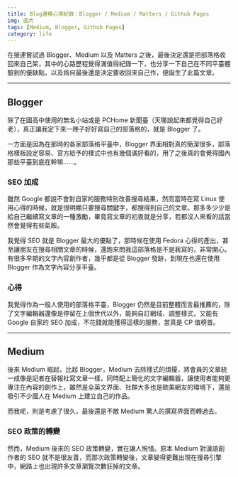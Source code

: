 ```yaml
---
title: Blog遷移心得紀錄：Blogger / Medium / Matters / Github Pages
img: 圖片
tags: [Medium, Blogger, Github Pages]
category: life
---
```


在接連嘗試過 Blogger、Medium 以及 Matters 之後，最後決定還是把部落格收回來自己架，其中的心路歷程覺得滿值得紀錄一下，也分享一下自己在不同平臺體驗到的優缺點，以及爲何最後還是決定要收回來自己作，便誕生了此篇文章。

<!--more-->

---

## Blogger

除了在國高中使用的無名小站或是 PCHome 新聞臺（天哪說起來都覺得自己好老），真正讓我定下來一陣子好好寫自己的部落格的，就是 Blogger 了。

一方面是因為在那時的各家部落格平臺中，Blogger 界面相對真的簡潔很多，部落格樣板設定容易、官方給予的樣式中也有幾個滿好看的，用了之後真的會覺得國內那些平臺到底在幹嘛……。

### SEO 加成

雖然 Google 都說不會對自家的服務特別改善搜尋結果，然而當時在寫 Linux 使用心得的時候，就是很明顯只要搜尋關鍵字，都搜得到自己的文章。那多多少少是給自己繼續寫文章的一種激勵，畢竟寫文章的初衷就是分享，若都沒人來看的話當然會覺得有些氣餒。

我覺得 SEO 就是 Blogger 最大的優點了，那時候在使用 Fedora 心得的產出，甚至讓朋友在搜尋相關文章的時候，還跑來問我這部落格是不是我寫的，非常開心。有很多早期的文字內容創作者，幾乎都是從 Blogger 發跡，到現在也還在使用 Blogger 作為文字內容分享平臺。

### 心得

我覺得作為一般人使用的部落格平臺，Blogger 仍然是目前整體而言最推薦的，除了文字編輯器還像是停留在上個世代以外，能夠自訂網域、調整樣式，又能有 Google 自家的 SEO 加成，不花錢就能獲得這樣的服務，當真是 CP 值榜首。

---

## Medium

後來 Medium 崛起，比起 Blogger，Medium 去除樣式的煩擾，將會員的文章統一成像是記者在替報社寫文章一樣，同時配上簡化的文字編輯器，讓使用者能夠更專注在內容的創作上，雖然是全英文界面、社群大多也是歐美網友的環境下，還是吸引不少國人在 Medium 上建立自己的作品。

而我呢，則是考慮了很久，最後還是不敵 Medium 驚人的撰寫界面而轉過去。

### SEO 政策的轉變

然而，Medium 後來的 SEO 政策轉變，實在讓人惋惜。原本 Medium 對漢語創作者的 SEO 就不是很友善，而那次政策轉變後，文章變得更難出現在搜尋引擎中，網路上也出現許多文章瀏覽次數狂掉的文章。
